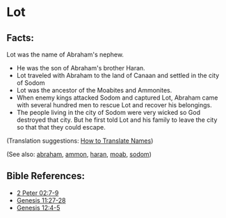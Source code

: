 # Lot #

## Facts: ##

Lot was the name of Abraham's nephew.

* He was the son of Abraham's brother Haran.
* Lot traveled with Abraham to the land of Canaan and settled in the city of Sodom
* Lot was the ancestor of the Moabites and Ammonites.
* When enemy kings attacked Sodom and captured Lot, Abraham came with several hundred men to rescue Lot and recover his belongings.
* The people living in the city of Sodom were very wicked so God destroyed that city. But he first told Lot and his family to leave the city so that that they could escape.

(Translation suggestions: [How to Translate Names](https://git.door43.org/Door43/en-ta-translate-vol1/src/master/content/translate_names.md))

(See also: [abraham](../other/abraham.md), [ammon](../other/ammon.md), [haran](../other/haran.md), [moab](../other/moab.md), [sodom](../other/sodom.md))

## Bible References: ##

* [2 Peter 02:7-9](https://door43.org/en/bible/notes/2pe/02/07)
* [Genesis 11:27-28](https://door43.org/en/bible/notes/gen/11/27)
* [Genesis 12:4-5](https://door43.org/en/bible/notes/gen/12/04)
